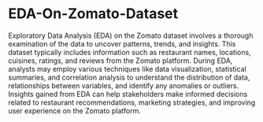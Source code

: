 # EDA-On-Zomato-Dataset
Exploratory Data Analysis (EDA) on the Zomato dataset involves a thorough examination of the data to uncover patterns, trends, and insights. This dataset typically includes information such as restaurant names, locations, cuisines, ratings, and reviews from the Zomato platform. During EDA, analysts may employ various techniques like data visualization, statistical summaries, and correlation analysis to understand the distribution of data, relationships between variables, and identify any anomalies or outliers. Insights gained from EDA can help stakeholders make informed decisions related to restaurant recommendations, marketing strategies, and improving user experience on the Zomato platform.







